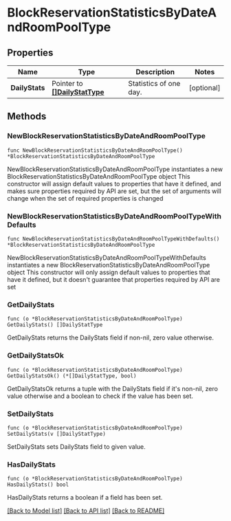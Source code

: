 # BlockReservationStatisticsByDateAndRoomPoolType

## Properties

Name | Type | Description | Notes
------------ | ------------- | ------------- | -------------
**DailyStats** | Pointer to [**[]DailyStatType**](DailyStatType.md) | Statistics of one day. | [optional] 

## Methods

### NewBlockReservationStatisticsByDateAndRoomPoolType

`func NewBlockReservationStatisticsByDateAndRoomPoolType() *BlockReservationStatisticsByDateAndRoomPoolType`

NewBlockReservationStatisticsByDateAndRoomPoolType instantiates a new BlockReservationStatisticsByDateAndRoomPoolType object
This constructor will assign default values to properties that have it defined,
and makes sure properties required by API are set, but the set of arguments
will change when the set of required properties is changed

### NewBlockReservationStatisticsByDateAndRoomPoolTypeWithDefaults

`func NewBlockReservationStatisticsByDateAndRoomPoolTypeWithDefaults() *BlockReservationStatisticsByDateAndRoomPoolType`

NewBlockReservationStatisticsByDateAndRoomPoolTypeWithDefaults instantiates a new BlockReservationStatisticsByDateAndRoomPoolType object
This constructor will only assign default values to properties that have it defined,
but it doesn't guarantee that properties required by API are set

### GetDailyStats

`func (o *BlockReservationStatisticsByDateAndRoomPoolType) GetDailyStats() []DailyStatType`

GetDailyStats returns the DailyStats field if non-nil, zero value otherwise.

### GetDailyStatsOk

`func (o *BlockReservationStatisticsByDateAndRoomPoolType) GetDailyStatsOk() (*[]DailyStatType, bool)`

GetDailyStatsOk returns a tuple with the DailyStats field if it's non-nil, zero value otherwise
and a boolean to check if the value has been set.

### SetDailyStats

`func (o *BlockReservationStatisticsByDateAndRoomPoolType) SetDailyStats(v []DailyStatType)`

SetDailyStats sets DailyStats field to given value.

### HasDailyStats

`func (o *BlockReservationStatisticsByDateAndRoomPoolType) HasDailyStats() bool`

HasDailyStats returns a boolean if a field has been set.


[[Back to Model list]](../README.md#documentation-for-models) [[Back to API list]](../README.md#documentation-for-api-endpoints) [[Back to README]](../README.md)


